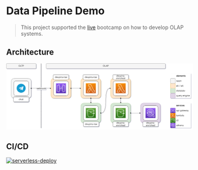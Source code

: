 # Data Pipeline Demo

> This project supported the [live](https://www.youtube.com/watch?v=RjAyrgzTPW4) bootcamp on how to develop OLAP systems.

## Architecture

<p align="center"><img src="docs/image/architecture.png"></p>

## CI/CD

[![serverless-deploy](https://github.com/andre-marcos-perez/data-pipeline-demo/actions/workflows/deploy.yml/badge.svg?branch=main)](https://github.com/andre-marcos-perez/data-pipeline-demo/actions/workflows/deploy.yml)
